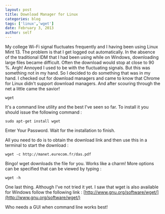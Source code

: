 ```yaml
---
layout: post
title: Download Manager for Linux
categories: blog
tags: ['linux','wget']
date: February 3, 2013
author: self
---
```


My college Wi-Fi signal fluctuates frequently and I having been using Linux Mint 13. The problem is that I get logged out automatically. In the absence of the traditional IDM that I had been using while on Windows, downloading large files became difficult. Often the download would stop at close to 90 %. Argh! Annoyed I used to be with the fluctuating signals. But this was something not in my hand. So I decided to do something that was in my hand. I checked out for download managers and came to know that Chrome for Linux didn't support download managers. And after scouring through the net a little came the savior!

    wget

It's a command line utility and the best I've seen so far. To install it you should issue the following command :

    sudo apt-get install wget

Enter Your Password. Wait for the installation to finish.

All you need to do is to obtain the download link and then use this in a terminal to start the download :

    wget -c http://manet.eurecom.fr/das.pdf

Bingo! wget downloads the file for you. Works like a charm! More options can be specified that can be viewed by typing :

    wget -h

One last thing. Although I've not tried it yet. I saw that wget is also available for Windows follow the following link : [http://www.gnu.org/software/wget/](http://www.gnu.org/software/wget/)

Who needs a GUI when command line works best!

